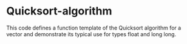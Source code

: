 # Quicksort-algorithm
This code defines a function template of the Quicksort algorithm for a vector and demonstrate its typical use for types float and long long.
